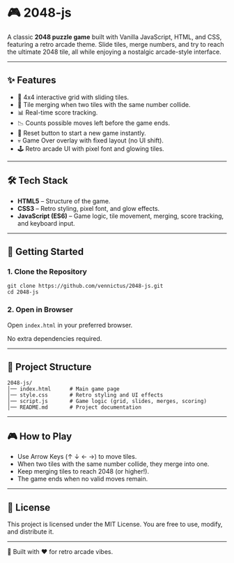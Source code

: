 # 🎮 2048-js

A classic **2048 puzzle game** built with Vanilla JavaScript, HTML, and CSS, featuring a retro arcade theme. Slide tiles, merge numbers, and try to reach the ultimate 2048 tile, all while enjoying a nostalgic arcade-style interface.

---

## ✨ Features

* 🎲 4x4 interactive grid with sliding tiles.
* 🔢 Tile merging when two tiles with the same number collide.
* 📊 Real-time score tracking.
* 📉 Counts possible moves left before the game ends.
* 🔄 Reset button to start a new game instantly.
* 💀 Game Over overlay with fixed layout (no UI shift).
* 🕹️ Retro arcade UI with pixel font and glowing tiles.

---

## 🛠️ Tech Stack

* **HTML5** – Structure of the game.
* **CSS3** – Retro styling, pixel font, and glow effects.
* **JavaScript (ES6)** – Game logic, tile movement, merging, score tracking, and keyboard input.

---

## 🚀 Getting Started

### 1. Clone the Repository

```
git clone https://github.com/vennictus/2048-js.git
cd 2048-js
```

### 2. Open in Browser

Open `index.html` in your preferred browser.

No extra dependencies required.

---

## 📂 Project Structure

```
2048-js/
│── index.html      # Main game page
│── style.css       # Retro styling and UI effects
│── script.js       # Game logic (grid, slides, merges, scoring)
│── README.md       # Project documentation
```

---

## 🎮 How to Play

* Use Arrow Keys (↑ ↓ ← →) to move tiles.
* When two tiles with the same number collide, they merge into one.
* Keep merging tiles to reach 2048 (or higher!).
* The game ends when no valid moves remain.

---


## 📜 License

This project is licensed under the MIT License. You are free to use, modify, and distribute it.

---

👾 Built with ❤️ for retro arcade vibes.
